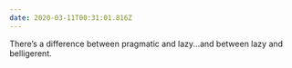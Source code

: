 ```yaml
---
date: 2020-03-11T00:31:01.816Z
---
```


There’s a difference between pragmatic and lazy...and between lazy and belligerent.
